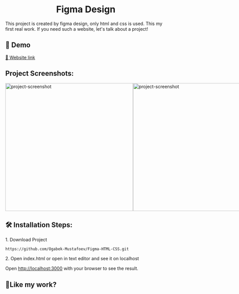 <h1 align="center" id="title">Figma Design</h1>

<p id="description">This project is created by figma design, only html and css is used. This my first real work. If you need such a website, let's talk about a project!</p>

<h2>🚀 Demo</h2>

[🔗 Website link](https://figma-html-css.vercel.app/)

<h2>Project Screenshots:</h2>

 <div style="display: flex; justify-content: space-between; width:100%;">
  <img src="https://644ba18ea29cb1063de804b1--charming-semolina-34cdcd.netlify.app/assets/Blog-post/blog5.png" alt="project-screenshot" width="400">
  <img src="https://644ba18ea29cb1063de804b1--charming-semolina-34cdcd.netlify.app/assets/Blog-post/blog6.png" alt="project-screenshot" width="400">
 </div>

<h2>🛠️ Installation Steps:</h2>

<p>1. Download Project</p>

```
https://github.com/Ogabek-Mustafoev/Figma-HTML-CSS.git
```

<p>2. Open index.html or open in text editor and see it on localhost</p>

Open [http://localhost:3000](http://localhost:3000) with your browser to see the result.

<h2>💖Like my work?</h2>

